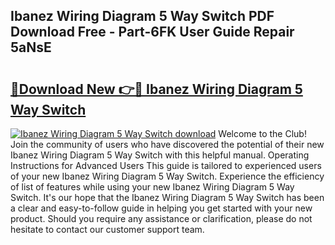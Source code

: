 ## Ibanez Wiring Diagram 5 Way Switch PDF Download Free - Part-6FK User Guide Repair 5aNsE

# <h2><a href="http://dfursv.blite.top/?on=Ibanez+Wiring+Diagram+5+Way+Switch">🔗Download New 👉🔴 Ibanez Wiring Diagram 5 Way Switch</a></h2>

[![Ibanez Wiring Diagram 5 Way Switch download](https://i.imgur.com/lujVjoI.png)](http://dfursv.blite.top/?on=Ibanez+Wiring+Diagram+5+Way+Switch)
Welcome to the Club! Join the community of users who have discovered the potential of their new Ibanez Wiring Diagram 5 Way Switch with this helpful manual. Operating Instructions for Advanced Users This guide is tailored to experienced users of your new Ibanez Wiring Diagram 5 Way Switch. Experience the efficiency of list of features while using your new Ibanez Wiring Diagram 5 Way Switch. It's our hope that the Ibanez Wiring Diagram 5 Way Switch has been a clear and easy-to-follow guide in helping you get started with your new product. Should you require any assistance or clarification, please do not hesitate to contact our customer support team.
